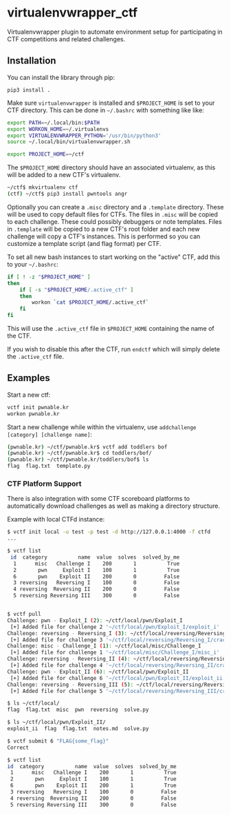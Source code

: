 # virtualenvwrapper_ctf

Virtualenvwrapper plugin to automate environment setup for participating in CTF competitions and related challenges.


## Installation

You can install the library through pip:
```
pip3 install .
```


Make sure `virtualenvwrapper` is installed and `$PROJECT_HOME` is set to your CTF directory.  This can be done in `~/.bashrc` with something like like:
```bash
export PATH=~/.local/bin:$PATH
export WORKON_HOME=~/.virtualenvs
export VIRTUALENVWRAPPER_PYTHON='/usr/bin/python3'
source ~/.local/bin/virtualenvwrapper.sh

export PROJECT_HOME=~/ctf
```


The `$PROJECT_HOME` directory should have an associated virtualenv, as this will be added to a new CTF's virtualenv.
```bash
~/ctf$ mkvirtualenv ctf
(ctf) ~/ctf$ pip3 install pwntools angr
```

Optionally you can create a `.misc` directory and a `.template` directory.  These will be used to copy default files for CTFs.
The files in `.misc` will be copied to each challenge. These could possibly debuggers or note templates.
Files in `.template` will be copied to a new CTF's root folder and each new challenge will copy a CTF's instances.  This is performed so you can customize a template script (and flag format) per CTF.


To set all new bash instances to start working on the "active" CTF, add this to your `~/.bashrc`:
```bash
if [ ! -z "$PROJECT_HOME" ]
then
    if [ -s "$PROJECT_HOME/.active_ctf" ]
    then
        workon `cat $PROJECT_HOME/.active_ctf`
    fi
fi
```
This will use the `.active_ctf` file in `$PROJECT_HOME` containing the name of the CTF.

If you wish to disable this after the CTF, run `endctf` which will simply delete the `.active_ctf` file.

## Examples

Start a new ctf:
```bash
vctf init pwnable.kr
workon pwnable.kr
```

Start a new challenge while within the virtualenv, use `addchallenge [category] [challenge name]`:
```bash
(pwnable.kr) ~/ctf/pwnable.kr$ vctf add toddlers bof
(pwnable.kr) ~/ctf/pwnable.kr$ cd toddlers/bof/
(pwnable.kr) ~/ctf/pwnable.kr/toddlers/bof$ ls
flag  flag.txt  template.py
```

### CTF Platform Support

There is also integration with some CTF scoreboard platforms to automatically download challenges as well as making a directory structure.

Example with local CTFd instance:
```bash
$ vctf init local -u test -p test -d http://127.0.0.1:4000 -f ctfd
...

$ vctf list
 id  category          name  value  solves  solved_by_me
  1      misc   Challenge I    200       1          True
  2       pwn     Exploit I    100       1          True
  6       pwn    Exploit II    200       0         False
  3 reversing   Reversing I    100       0         False
  4 reversing  Reversing II    200       0         False
  5 reversing Reversing III    300       0         False


$ vctf pull
Challenge: pwn - Exploit_I (2): ~/ctf/local/pwn/Exploit_I
 [+] Added file for challenge 2 '~/ctf/local/pwn/Exploit_I/exploit_i'
Challenge: reversing - Reversing_I (3): ~/ctf/local/reversing/Reversing_I
 [+] Added file for challenge 3 '~/ctf/local/reversing/Reversing_I/crackme'
Challenge: misc - Challenge_I (1): ~/ctf/local/misc/Challenge_I
 [+] Added file for challenge 1 '~/ctf/local/misc/Challenge_I/misc_i'
Challenge: reversing - Reversing_II (4): ~/ctf/local/reversing/Reversing_II
 [+] Added file for challenge 4 '~/ctf/local/reversing/Reversing_II/crackme_ii'
Challenge: pwn - Exploit_II (6): ~/ctf/local/pwn/Exploit_II
 [+] Added file for challenge 6 '~/ctf/local/pwn/Exploit_II/exploit_ii'
Challenge: reversing - Reversing_III (5): ~/ctf/local/reversing/Reversing_III
 [+] Added file for challenge 5 '~/ctf/local/reversing/Reversing_III/crackme_iii'

$ ls ~/ctf/local/
flag  flag.txt  misc  pwn  reversing  solve.py

$ ls ~/ctf/local/pwn/Exploit_II/
exploit_ii  flag  flag.txt  notes.md  solve.py

$ vctf submit 6 "FLAG{some_flag}"
Correct

$ vctf list
id  category          name  value  solves  solved_by_me
 1      misc   Challenge I    200       1          True
 2       pwn     Exploit I    100       1          True
 6       pwn    Exploit II    200       1          True
 3 reversing   Reversing I    100       0         False
 4 reversing  Reversing II    200       0         False
 5 reversing Reversing III    300       0         False
```
